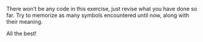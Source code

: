 There won’t be any code in this exercise, just revise what you have done so far. Try to memorize as many symbols encountered until now, along with their meaning.

All the best!
